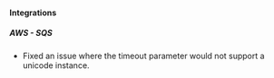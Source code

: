 
#### Integrations
##### AWS - SQS
- Fixed an issue where the timeout parameter would not support a unicode instance.
